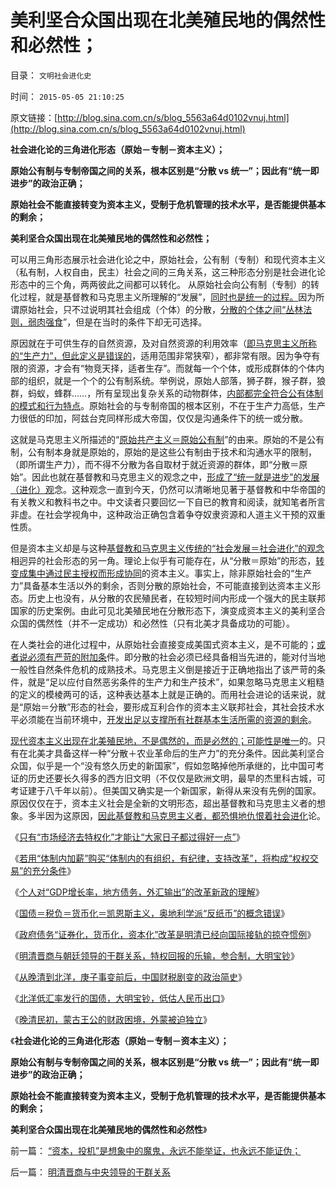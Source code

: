 # 美利坚合众国出现在北美殖民地的偶然性和必然性；

目录： `文明社会进化史` 

时间： `2015-05-05 21:10:25` 

原文链接：[http://blog.sina.com.cn/s/blog_5563a64d0102vnuj.html](http://blog.sina.com.cn/s/blog_5563a64d0102vnuj.html)

**社会进化论的三角进化形态（原始－专制－资本主义）；**

**原始公有制与专制帝国之间的关系，根本区别是“分散 vs 统一”；因此有“统一即进步”的政治正确；**

**原始社会不能直接转变为资本主义，受制于危机管理的技术水平，是否能提供基本的剩余；**

**美利坚合众国出现在北美殖民地的偶然性和必然性；**



可以用三角形态展示社会进化论之中，原始社会，公有制（专制）和现代资本主义（私有制，人权自由，民主）社会之间的三角关系，这三种形态分别是社会进化论形态中的三个角，两两彼此之间都可以转化。
从原始社会向公有制（专制）的转化过程，就是基督教和马克思主义所理解的“发展”，[同时也是统一的过程。](../../../2013/11/29/推动人类社会政治形成的原动力，专制和民主的必选题.md)因为所谓原始社会，只不过说明其社会组成（个体）的分散，[分散的个体之间“丛林法则，弱肉强食](../../../2010/12/23/进化论“近种相残”人类最严重和人类纪.md)”，但是在当时的条件下却无可选择。

原因就在于可供生存的自然资源，及对自然资源的利用效率（[即马克思主义所称的“生产力”，但此定义是错误的](../../../2015/5/4/刚需定律，刚需与市场经济发展程度的负相关；.md)，适用范围非常狭窄），都非常有限。因为争夺有限的资源，才会有“物竞天择，适者生存”。而就每一个个体，或形成群体的个体内部的组织，就是一个个的公有制系统。举例说，原始人部落，狮子群，猴子群，狼群，蚂蚁，蜂群……，所有呈现出复杂关系的动物群体，[内部都完全符合公有体制的模式和行为特点](../../../2011/2/17/内残外忍“先分群，再分等级”的标准答案.md)。原始社会的与专制帝国的根本区别，不在于生产力高低，生产力很低的印加，阿兹台克同样形成大帝国，仅仅是沟通条件下的统一或分散。

这就是马克思主义所描述的“[原始共产主义＝原始公有制](../../../2011/7/21/“原始共产主义”就是原始奴隶制.md)”的由来。原始的不是公有制，公有制本身就是原始的，原始的是这些公有制由于技术和沟通水平的限制，（即所谓生产力），而不得不分散为各自取材于就近资源的群体，即“分散＝原始”。因此也就在基督教和马克思主义的观念之中，[形成了“统一就是进步”的发展（进化）观](../../../2010/4/28/中央集权是社会生存成本的高利贷.md)念。这种观念一直到今天，仍然可以清晰地见著于基督教和中华帝国的有关教义和教科书之中。中文读者只要回忆一下自已的教育和阅读，就知笔者所言非虚。在社会学视角中，这种政治正确包含着争夺奴隶资源和人道主义干预的双重性质。

但是资本主义却是与这种[基督教和马克思主义传统的“社会发展＝社会进化”的观念](../../../2012/3/25/历史哲学指导下的精神错乱.md)相迥异的社会形态的另一角。理论上似乎有可能存在，从“分散＝原始”的形态，[转变成集中通过民主授权而形成协同](../../../2009/9/10/民主是集权而不是分权.md)的资本主义。事实上，除非原始社会的“生产力”具备基本生活以外的剩余，否则分散的原始社会，不可能直接到达资本主义形态。历史上也没有，从分散的农民殖民者，在较短时间内形成一个强大的民主联邦国家的历史案例。由此可见北美殖民地在分散形态下，演变成资本主义的美利坚合众国的偶然性（并不一定成功）和必然性（只有北美才具备成功的可能）。

在人类社会的进化过程中，从原始社会直接变成美国式资本主义，是不可能的；[或者说必须有严苛的附加条](../../../2015/2/25/“危机管理法则－集权定理”，衡量法西斯化的危险程度.md)件。即分散的社会必须已经具备相当先进的，能对付当地一般性自然条件危机的成熟技术。马克思主义倒是接近于正确地指出了该严苛的条件，就是“足以应付自然恶劣条件的生产力和生产技术”，如果忽略马克思主义粗糙的定义的模棱两可的话，这种表达基本上就是正确的。而用社会进论的话来说，就是“原始＝分散”形态的社会，要形成互利合作的资本主义联邦社会，其社会技术水平必须能在当前环境中，[开发出足以支撑所有社群基本生活所需的资源的剩余](../../../2014/5/29/“国家为什么不管”的合理性和传统的概念模糊.md)。

[现代资本主义出现在北美殖民地，不是偶然的，而是必然的；可能性是唯一](../../../2012/3/6/美国不拥有全世界，USA属于全人类.md)的。只有在北美才具备这样一种“分散＋农业革命后的生产力”的充分条件。因此美利坚合众国，似乎是一个“没有悠久历史的新国家”，假如忽略掉他所承继的，比中国可考证的历史还要长久得多的西方旧文明（不仅仅是欧洲文明，最早的杰里科古城，可考证建于八千年以前）。但美国又确实是一个新国家，新得从来没有先例的国家。原因仅仅在于，资本主义社会是全新的文明形态，超出基督教和马克思主义者的想象。多半因为这原因，[因此基督教和马克思主义者，都恐惧地仇恨着社会进化](../../../2010/12/23/为什么基督教仇恨进化论？.md)论。

《[只有“市场经济去特权化”才能让“大家日子都过得好一点”](../../../2015/4/26/只有“市场经济去特权化”才能让“大家日子都过得好一点”.md)》

《[若用“体制内加薪”购买“体制内的有组织，有纪律，支持改革”，将构成“权权交易”的充分条件](../../../2015/4/27/“公务员加薪”的政策思路，可能有错.md)》

《[个人对“GDP增长率，地方债务，外汇输出”的改革新政的理解](../../../2015/4/28/个人对“GDP增长率，地方债务，外汇输出”的改革新政的理解.md)》

《[国债＝税负＝货币化＝凯恩斯主义，奥地利学派“反纸币”的概念错误](../../../2015/4/29/“货币化”是政府债务的后果，不是“解决办法”；.md)》

《[政府债务“证券化，货币化，资本化”改革是明清已经向国际接轨的掠夺惯例](../../../2015/4/30/明清的晋商，上海的洋行，政府债务的“资本化”.md)》

《[明清晋商与朝廷领导的干群关系，特权回报的乐输，参合制，大明宝钞](../../../2015/5/1/明清晋商与中央领导的干群关系.md)》

《[从晚清到北洋，庚子事变前后，中国财税剧变的政治简史](../../../2015/5/2/从晚清到北洋，庚子事变前后，中国财税剧变的政治简史；.md)》

《[北洋低汇率发行的国债，大明宝钞，低估人民币出口](../../../2015/5/3/北洋低汇率发行的国债，大明宝钞，低估人民币出口；.md)》

《[晚清民初，蒙古王公的财政困境，外蒙被迫独立](../../../2015/5/4/晚清民初，蒙古王公的财政困境，外蒙古被迫独立；.md)》

《**社会进化论的三角进化形态（原始－专制－资本主义）；**

**原始公有制与专制帝国之间的关系，根本区别是“分散 vs 统一”；因此有“统一即进步”的政治正确；**

**原始社会不能直接转变为资本主义，受制于危机管理的技术水平，是否能提供基本的剩余；**

**美利坚合众国出现在北美殖民地的偶然性和必然性**》

前一篇： [“资本，投机”是想象中的魔鬼，永远不能举证，也永远不能证伪；](../../../2015/7/12/“资本，投机”是想象中的魔鬼，永远不能举证，也永远不能证伪；.md)

后一篇： [明清晋商与中央领导的干群关系](../../../2015/5/1/明清晋商与中央领导的干群关系.md)

